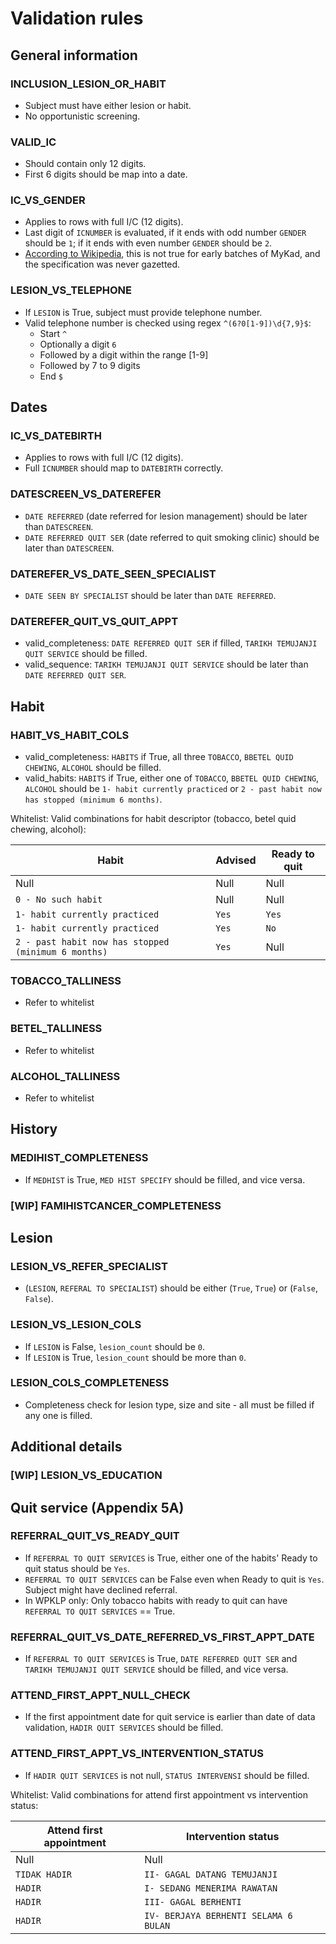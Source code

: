 # Validation rules


## General information

### INCLUSION_LESION_OR_HABIT
* Subject must have either lesion or habit.
* No opportunistic screening.

### VALID_IC
* Should contain only 12 digits.
* First 6 digits should be map into a date.

### IC_VS_GENDER
* Applies to rows with full I/C (12 digits).
* Last digit of `ICNUMBER` is evaluated, if it ends with odd number `GENDER` should be `1`; if it ends with even number `GENDER` should be `2`.
* [According to Wikipedia](https://en.wikipedia.org/wiki/Malaysian_identity_card#Structure_of_the_National_Registration_Identity_Card_Number_(NRIC)), this is not true for early batches of MyKad, and the specification was never gazetted.

### LESION_VS_TELEPHONE
* If `LESION` is True, subject must provide telephone number.
* Valid telephone number is checked using regex `^(6?0[1-9])\d{7,9}$`:
    * Start `^`
    * Optionally a digit `6`
    * Followed by a digit within the range [1-9]
    * Followed by 7 to 9 digits
    * End `$`


## Dates

### IC_VS_DATEBIRTH
* Applies to rows with full I/C (12 digits).
* Full `ICNUMBER` should map to `DATEBIRTH` correctly.

### DATESCREEN_VS_DATEREFER
* `DATE REFERRED` (date referred for lesion management) should be later than `DATESCREEN`.
* `DATE REFERRED QUIT SER` (date referred to quit smoking clinic) should be later than `DATESCREEN`.

### DATEREFER_VS_DATE_SEEN_SPECIALIST
* `DATE SEEN BY SPECIALIST` should be later than `DATE REFERRED`.

### DATEREFER_QUIT_VS_QUIT_APPT
* valid_completeness: `DATE REFERRED QUIT SER` if filled, `TARIKH TEMUJANJI QUIT SERVICE` should be filled.
* valid_sequence: `TARIKH TEMUJANJI QUIT SERVICE` should be later than `DATE REFERRED QUIT SER`.


## Habit

### HABIT_VS_HABIT_COLS
* valid_completeness: `HABITS` if True, all three `TOBACCO`, `BBETEL QUID CHEWING`, `ALCOHOL` should be filled.
* valid_habits: `HABITS` if True, either one of `TOBACCO`, `BBETEL QUID CHEWING`, `ALCOHOL` should be `1- habit currently practiced` or `2 - past habit now has stopped (minimum 6 months)`.

Whitelist: Valid combinations for habit descriptor (tobacco, betel quid chewing, alcohol):

|Habit|Advised|Ready to quit|
|-|-|-|
|Null|Null|Null|
|`0 - No such habit`|Null|Null|
|`1- habit currently practiced`|`Yes`|`Yes`|
|`1- habit currently practiced`|`Yes`|`No`|
|`2 - past habit now has stopped (minimum 6 months)`|`Yes`|Null|

### TOBACCO_TALLINESS
* Refer to whitelist

### BETEL_TALLINESS
* Refer to whitelist

### ALCOHOL_TALLINESS
* Refer to whitelist


## History

### MEDIHIST_COMPLETENESS
* If `MEDHIST` is True, `MED HIST SPECIFY` should be filled, and vice versa.

### [WIP] FAMIHISTCANCER_COMPLETENESS


## Lesion

### LESION_VS_REFER_SPECIALIST
* (`LESION`, `REFERAL TO SPECIALIST`) should be either (`True`, `True`) or (`False`, `False`).

### LESION_VS_LESION_COLS
* If `LESION` is False, `lesion_count` should be `0`.
* If `LESION` is True, `lesion_count` should be more than `0`.

### LESION_COLS_COMPLETENESS
* Completeness check for lesion type, size and site - all must be filled if any one is filled.


## Additional details

### [WIP] LESION_VS_EDUCATION


## Quit service (Appendix 5A)

### REFERRAL_QUIT_VS_READY_QUIT
* If `REFERRAL TO QUIT SERVICES` is True, either one of the habits' Ready to quit status should be `Yes`.
* `REFERRAL TO QUIT SERVICES` can be False even when Ready to quit is `Yes`. Subject might have declined referral.
* In WPKLP only: Only tobacco habits with ready to quit can have `REFERRAL TO QUIT SERVICES` == True.

### REFERRAL_QUIT_VS_DATE_REFERRED_VS_FIRST_APPT_DATE
* If `REFERRAL TO QUIT SERVICES` is True, `DATE REFERRED QUIT SER` and `TARIKH TEMUJANJI QUIT SERVICE` should be filled, and vice versa.

### ATTEND_FIRST_APPT_NULL_CHECK
* If the first appointment date for quit service is earlier than date of data validation, `HADIR QUIT SERVICES` should be filled.

### ATTEND_FIRST_APPT_VS_INTERVENTION_STATUS
* If `HADIR QUIT SERVICES` is not null, `STATUS INTERVENSI` should be filled.

Whitelist: Valid combinations for attend first appointment vs intervention status:

|Attend first appointment|Intervention status|
|-|-|
|Null|Null|
|`TIDAK HADIR`|`II- GAGAL DATANG TEMUJANJI`|
|`HADIR`|`I- SEDANG MENERIMA RAWATAN`|
|`HADIR`|`III- GAGAL BERHENTI`|
|`HADIR`|`IV- BERJAYA BERHENTI SELAMA 6 BULAN`|
